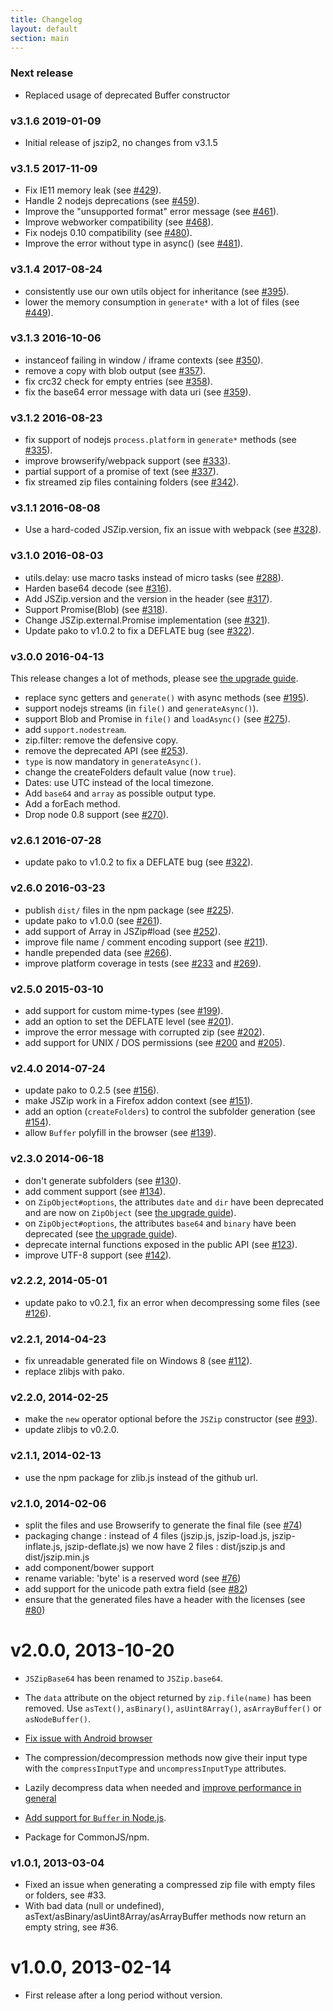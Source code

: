 ```yaml
---
title: Changelog
layout: default
section: main
---
```


### Next release
- Replaced usage of deprecated Buffer constructor

### v3.1.6 2019-01-09
- Initial release of jszip2, no changes from v3.1.5

### v3.1.5 2017-11-09
- Fix IE11 memory leak (see [#429](https://github.com/Stuk/jszip/pull/429)).
- Handle 2 nodejs deprecations (see [#459](https://github.com/Stuk/jszip/pull/459)).
- Improve the "unsupported format" error message (see [#461](https://github.com/Stuk/jszip/pull/461)).
- Improve webworker compatibility (see [#468](https://github.com/Stuk/jszip/pull/468)).
- Fix nodejs 0.10 compatibility (see [#480](https://github.com/Stuk/jszip/pull/480)).
- Improve the error without type in async() (see [#481](https://github.com/Stuk/jszip/pull/481)).

### v3.1.4 2017-08-24
- consistently use our own utils object for inheritance (see [#395](https://github.com/Stuk/jszip/pull/395)).
- lower the memory consumption in `generate*` with a lot of files (see [#449](https://github.com/Stuk/jszip/pull/449)).

### v3.1.3 2016-10-06
- instanceof failing in window / iframe contexts (see [#350](https://github.com/Stuk/jszip/pull/350)).
- remove a copy with blob output (see [#357](https://github.com/Stuk/jszip/pull/357)).
- fix crc32 check for empty entries (see [#358](https://github.com/Stuk/jszip/pull/358)).
- fix the base64 error message with data uri (see [#359](https://github.com/Stuk/jszip/pull/359)).

### v3.1.2 2016-08-23
- fix support of nodejs `process.platform` in `generate*` methods (see [#335](https://github.com/Stuk/jszip/pull/335)).
- improve browserify/webpack support (see [#333](https://github.com/Stuk/jszip/pull/333)).
- partial support of a promise of text (see [#337](https://github.com/Stuk/jszip/pull/337)).
- fix streamed zip files containing folders (see [#342](https://github.com/Stuk/jszip/pull/342)).

### v3.1.1 2016-08-08
- Use a hard-coded JSZip.version, fix an issue with webpack (see [#328](https://github.com/Stuk/jszip/pull/328)).

### v3.1.0 2016-08-03
- utils.delay: use macro tasks instead of micro tasks (see [#288](https://github.com/Stuk/jszip/pull/288)).
- Harden base64 decode (see [#316](https://github.com/Stuk/jszip/pull/316)).
- Add JSZip.version and the version in the header (see [#317](https://github.com/Stuk/jszip/pull/317)).
- Support Promise(Blob) (see [#318](https://github.com/Stuk/jszip/pull/318)).
- Change JSZip.external.Promise implementation (see [#321](https://github.com/Stuk/jszip/pull/321)).
- Update pako to v1.0.2 to fix a DEFLATE bug (see [#322](https://github.com/Stuk/jszip/pull/322)).

### v3.0.0 2016-04-13
This release changes a lot of methods, please see [the upgrade guide](http://stuk.github.io/jszip/documentation/upgrade_guide.html).

- replace sync getters and `generate()` with async methods (see [#195](https://github.com/Stuk/jszip/pull/195)).
- support nodejs streams (in `file()` and `generateAsync()`).
- support Blob and Promise in `file()` and `loadAsync()` (see [#275](https://github.com/Stuk/jszip/pull/275)).
- add `support.nodestream`.
- zip.filter: remove the defensive copy.
- remove the deprecated API (see [#253](https://github.com/Stuk/jszip/pull/253)).
- `type` is now mandatory in `generateAsync()`.
- change the createFolders default value (now `true`).
- Dates: use UTC instead of the local timezone.
- Add `base64` and `array` as possible output type.
- Add a forEach method.
- Drop node 0.8 support (see [#270](https://github.com/Stuk/jszip/pull/270)).

### v2.6.1 2016-07-28
- update pako to v1.0.2 to fix a DEFLATE bug (see [#322](https://github.com/Stuk/jszip/pull/322)).

### v2.6.0 2016-03-23
- publish `dist/` files in the npm package (see [#225](https://github.com/Stuk/jszip/pull/225)).
- update pako to v1.0.0 (see [#261](https://github.com/Stuk/jszip/pull/261)).
- add support of Array in JSZip#load (see [#252](https://github.com/Stuk/jszip/pull/252)).
- improve file name / comment encoding support (see [#211](https://github.com/Stuk/jszip/pull/211)).
- handle prepended data (see [#266](https://github.com/Stuk/jszip/pull/266)).
- improve platform coverage in tests (see [#233](https://github.com/Stuk/jszip/pull/233) and [#269](https://github.com/Stuk/jszip/pull/269)).

### v2.5.0 2015-03-10
- add support for custom mime-types (see [#199](https://github.com/Stuk/jszip/issues/199)).
- add an option to set the DEFLATE level (see [#201](https://github.com/Stuk/jszip/issues/201)).
- improve the error message with corrupted zip (see [#202](https://github.com/Stuk/jszip/issues/202)).
- add support for UNIX / DOS permissions (see [#200](https://github.com/Stuk/jszip/issues/200) and [#205](https://github.com/Stuk/jszip/issues/205)).

### v2.4.0 2014-07-24
- update pako to 0.2.5 (see [#156](https://github.com/Stuk/jszip/issues/156)).
- make JSZip work in a Firefox addon context (see [#151](https://github.com/Stuk/jszip/issues/151)).
- add an option (`createFolders`) to control the subfolder generation (see [#154](https://github.com/Stuk/jszip/issues/154)).
- allow `Buffer` polyfill in the browser (see [#139](https://github.com/Stuk/jszip/issues/139)).

### v2.3.0 2014-06-18
- don't generate subfolders (see [#130](https://github.com/Stuk/jszip/issues/130)).
- add comment support (see [#134](https://github.com/Stuk/jszip/issues/134)).
- on `ZipObject#options`, the attributes `date` and `dir` have been deprecated and are now on `ZipObject` (see [the upgrade guide](http://stuk.github.io/jszip/documentation/upgrade_guide.html)).
- on `ZipObject#options`, the attributes `base64` and `binary` have been deprecated (see [the upgrade guide](http://stuk.github.io/jszip/documentation/upgrade_guide.html)).
- deprecate internal functions exposed in the public API (see [#123](https://github.com/Stuk/jszip/issues/123)).
- improve UTF-8 support (see [#142](https://github.com/Stuk/jszip/issues/142)).

### v2.2.2, 2014-05-01
 - update pako to v0.2.1, fix an error when decompressing some files (see [#126](https://github.com/Stuk/jszip/issues/126)).

### v2.2.1, 2014-04-23
 - fix unreadable generated file on Windows 8 (see [#112](https://github.com/Stuk/jszip/issues/112)).
 - replace zlibjs with pako.

### v2.2.0, 2014-02-25
 - make the `new` operator optional before the `JSZip` constructor (see [#93](https://github.com/Stuk/jszip/pull/93)).
 - update zlibjs to v0.2.0.

### v2.1.1, 2014-02-13
 - use the npm package for zlib.js instead of the github url.

### v2.1.0, 2014-02-06
 - split the files and use Browserify to generate the final file (see [#74](https://github.com/Stuk/jszip/pull/74))
 - packaging change : instead of 4 files (jszip.js, jszip-load.js, jszip-inflate.js, jszip-deflate.js) we now have 2 files : dist/jszip.js and dist/jszip.min.js
 - add component/bower support
 - rename variable: 'byte' is a reserved word (see [#76](https://github.com/Stuk/jszip/pull/76))
 - add support for the unicode path extra field (see [#82](https://github.com/Stuk/jszip/pull/82))
 - ensure that the generated files have a header with the licenses (see [#80](https://github.com/Stuk/jszip/pull/80))

# v2.0.0, 2013-10-20

 - `JSZipBase64` has been renamed to `JSZip.base64`.
 - The `data` attribute on the object returned by `zip.file(name)` has been removed. Use `asText()`, `asBinary()`, `asUint8Array()`, `asArrayBuffer()` or `asNodeBuffer()`.

 - [Fix issue with Android browser](https://github.com/Stuk/jszip/pull/60)

 - The compression/decompression methods now give their input type with the `compressInputType` and `uncompressInputType` attributes.
 - Lazily decompress data when needed and [improve performance in general](https://github.com/Stuk/jszip/pull/56)
 - [Add support for `Buffer` in Node.js](https://github.com/Stuk/jszip/pull/57).
 - Package for CommonJS/npm.

### v1.0.1, 2013-03-04

 - Fixed an issue when generating a compressed zip file with empty files or folders, see #33.
 - With bad data (null or undefined), asText/asBinary/asUint8Array/asArrayBuffer methods now return an empty string, see #36.

# v1.0.0, 2013-02-14

- First release after a long period without version.


